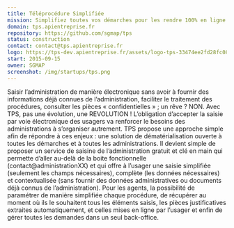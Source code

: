 ```yaml
---
title: Téléprocédure Simplifiée
mission: Simplifiez toutes vos démarches pour les rendre 100% en ligne.
domain: tps.apientreprise.fr
repository: https://github.com/sgmap/tps
status: construction
contact: contact@tps.apientreprise.fr
logo: https://tps-dev.apientreprise.fr/assets/logo-tps-33474ee2fd28fc088700df9090971ade28ca6498e3186f457400f31e85a92364.png
start: 2015-09-15
owner: SGMAP
screenshot: /img/startups/tps.png
---
```


Saisir l’administration de manière électronique sans avoir à fournir des informations déjà connues de l’administration, faciliter le traitement des procédures, consulter les pièces « confidentielles » ; un rêve ? NON. Avec TPS, pas une évolution, une REVOLUTION ! L’obligation d’accepter la saisie par voie électronique des usagers va renforcer le besoins des administrations à s’organiser autrement. TPS propose une approche simple afin de répondre à ces enjeux : une solution de dématérialisation ouverte à toutes les démarches et à toutes les administrations. Il devient simple de proposer un service de saisine de l’administration gratuit et clé en main qui permette d’aller au-delà de la boite fonctionnelle (contact@administrationXX) et qui offre à l’usager une saisie simplifiée (seulement les champs nécessaires), complète (les données nécessaires) et contextualisée (sans fournir des données administratives ou documents déjà connus de l’administration). Pour les agents, la possibilité de paramétrer de manière simplifiée chaque procédure, de récupérer au moment où ils le souhaitent tous les éléments saisis, les pièces justificatives extraites automatiquement, et celles mises en ligne par l’usager et enfin de gérer toutes les demandes dans un seul back-office.
